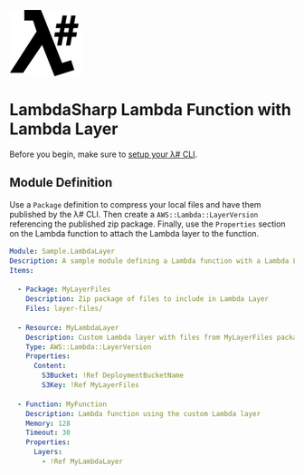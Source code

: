![λ#](../../src/DocFx/images/LambdaSharpLogo.png)

# LambdaSharp Lambda Function with Lambda Layer

Before you begin, make sure to [setup your λ# CLI](https://lambdasharp.net/articles/Setup.html).

## Module Definition

Use a `Package` definition to compress your local files and have them published by the λ# CLI. Then create a `AWS::Lambda::LayerVersion` referencing the published zip package. Finally, use the `Properties` section on the Lambda function to attach the Lambda layer to the function.

```yaml
Module: Sample.LambdaLayer
Description: A sample module defining a Lambda function with a Lambda Layer
Items:

  - Package: MyLayerFiles
    Description: Zip package of files to include in Lambda Layer
    Files: layer-files/

  - Resource: MyLambdaLayer
    Description: Custom Lambda layer with files from MyLayerFiles package
    Type: AWS::Lambda::LayerVersion
    Properties:
      Content:
        S3Bucket: !Ref DeploymentBucketName
        S3Key: !Ref MyLayerFiles

  - Function: MyFunction
    Description: Lambda function using the custom Lambda layer
    Memory: 128
    Timeout: 30
    Properties:
      Layers:
        - !Ref MyLambdaLayer
```
